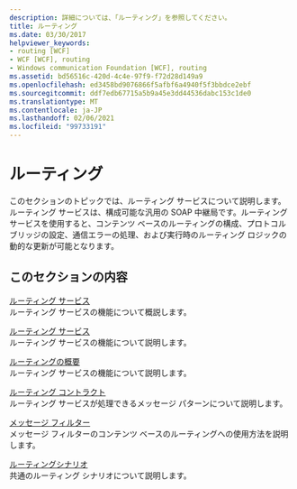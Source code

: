 ```yaml
---
description: 詳細については、「ルーティング」を参照してください。
title: ルーティング
ms.date: 03/30/2017
helpviewer_keywords:
- routing [WCF]
- WCF [WCF], routing
- Windows communication Foundation [WCF], routing
ms.assetid: bd56516c-420d-4c4e-97f9-f72d28d149a9
ms.openlocfilehash: ed3458bd9076866f5afbf6a4940f5f3bbdce2ebf
ms.sourcegitcommit: ddf7edb67715a5b9a45e3dd44536dabc153c1de0
ms.translationtype: MT
ms.contentlocale: ja-JP
ms.lasthandoff: 02/06/2021
ms.locfileid: "99733191"
---
```

# <a name="routing"></a>ルーティング

このセクションのトピックでは、ルーティング サービスについて説明します。 ルーティング サービスは、構成可能な汎用の SOAP 中継局です。ルーティング サービスを使用すると、コンテンツ ベースのルーティングの構成、プロトコル ブリッジの設定、通信エラーの処理、および実行時のルーティング ロジックの動的な更新が可能となります。  
  
## <a name="in-this-section"></a>このセクションの内容  

 [ルーティング サービス](routing-service.md)  
 ルーティング サービスの機能について概説します。  
  
 [ルーティング サービス](routing-service.md)  
 ルーティング サービスの機能について説明します。  
  
 [ルーティングの概要](routing-introduction.md)  
 ルーティング サービスの機能について説明します。  
  
 [ルーティング コントラクト](routing-contracts.md)  
 ルーティング サービスが処理できるメッセージ パターンについて説明します。  
  
 [メッセージ フィルター](message-filters.md)  
 メッセージ フィルターのコンテンツ ベースのルーティングへの使用方法を説明します。  
  
 [ルーティングシナリオ](routing-scenarios.md)  
 共通のルーティング シナリオについて説明します。
